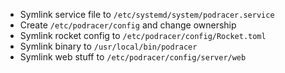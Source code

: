 - Symlink service file to `/etc/systemd/system/podracer.service`
- Create `/etc/podracer/config` and change ownership
- Symlink rocket config to `/etc/podracer/config/Rocket.toml`
- Symlink binary to `/usr/local/bin/podracer`
- Symlink web stuff to `/etc/podracer/config/server/web`
